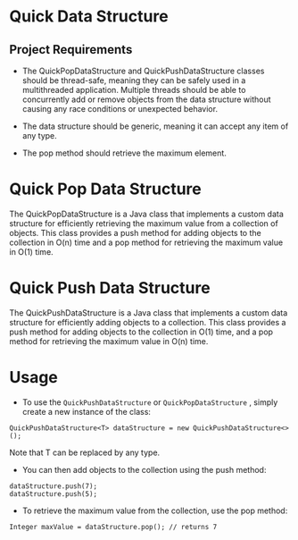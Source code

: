 # Quick Data Structure

## Project Requirements

* The QuickPopDataStructure and QuickPushDataStructure classes should be thread-safe, meaning they can be safely used in a multithreaded application. 
Multiple threads should be able to concurrently add or remove objects from the data structure without causing any race conditions or unexpected behavior.

* The data structure should be generic, meaning it can accept any item of any type.

* The pop method should retrieve the maximum element.


# Quick Pop Data Structure

The QuickPopDataStructure is a Java class that implements a custom data structure for efficiently retrieving the maximum value from a collection of objects. 
This class provides a push method for adding objects to the collection in O(n) time and a pop method for retrieving the maximum value in O(1) time.


# Quick Push Data Structure

The QuickPushDataStructure is a Java class that implements a custom data structure for efficiently adding objects to a collection. 
This class provides a push method for adding objects to the collection in O(1) time, and a pop method for retrieving the maximum value in O(n) time.



# Usage
* To use the ```QuickPushDataStructure``` or ```QuickPopDataStructure``` , simply create a new instance of the class: 
``` 
QuickPushDataStructure<T> dataStructure = new QuickPushDataStructure<>(); 
```
Note that T can be replaced by any type.

* You can then add objects to the collection using the push method:
``` 
dataStructure.push(7);
dataStructure.push(5);

```
* To retrieve the maximum value from the collection, use the pop method:
```
Integer maxValue = dataStructure.pop(); // returns 7
```

